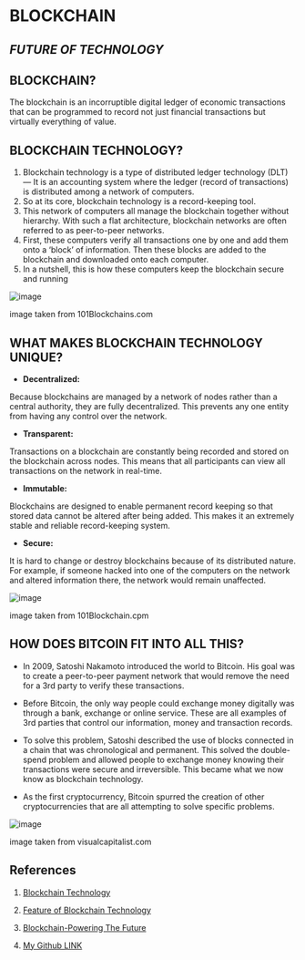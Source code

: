 # BLOCKCHAIN

## *FUTURE OF TECHNOLOGY*


## BLOCKCHAIN?

The blockchain is an incorruptible digital ledger of economic transactions that can be programmed to record not just financial transactions but virtually everything of value.

## BLOCKCHAIN TECHNOLOGY?

1. Blockchain technology is a type of distributed ledger technology (DLT) — It is an accounting system where the ledger (record of transactions) is distributed among a network of computers.
2. So at its core, blockchain technology is a record-keeping tool.
3. This network of computers all manage the blockchain together without hierarchy. With such a flat architecture, blockchain networks are often referred to as peer-to-peer networks.
4. First, these computers verify all transactions one by one and add them onto a ‘block’ of information. Then these blocks are added to the blockchain and downloaded onto each computer. 
5. In a nutshell, this is how these computers keep the blockchain secure and running


![image](https://101blockchains.com/wp-content/uploads/2018/07/How_Does_a_Blockchain_work-1078x516.jpg)

image taken from 101Blockchains.com


## WHAT MAKES BLOCKCHAIN TECHNOLOGY UNIQUE?

- **Decentralized:**

Because blockchains are managed by a network of nodes rather than a central authority, they are fully decentralized. This prevents any one entity from having any control over the network.

- **Transparent:**

Transactions on a blockchain are constantly being recorded and stored on the blockchain across nodes. This means that all participants can view all transactions on the network in real-time.

 - **Immutable:**

Blockchains are designed to enable permanent record keeping so that stored data cannot be altered after being added. This makes it an extremely stable and reliable record-keeping system.

- **Secure:**

It is hard to change or destroy blockchains because of its distributed nature. For example, if someone hacked into one of the computers on the network and altered information there, the network would remain unaffected.


![image](https://101blockchains.com/wp-content/uploads/2018/05/Key-Blockchain-Features.png)

image taken from 101Blockchain.cpm


## HOW DOES BITCOIN FIT INTO ALL THIS?

- In 2009, Satoshi Nakamoto introduced the world to Bitcoin. His goal was to create a peer-to-peer payment network that would remove the need for a 3rd party to verify these transactions.

- Before Bitcoin, the only way people could exchange money digitally was through a bank, exchange or online service. These are all examples of 3rd parties that control our information, money and transaction records.

- To solve this problem, Satoshi described the use of blocks connected in a chain that was chronological and permanent. This solved the double-spend problem and allowed people to exchange money knowing their transactions were secure and irreversible. This became what we now know as blockchain technology.

- As the first cryptocurrency, Bitcoin spurred the creation of other cryptocurrencies that are all attempting to solve specific problems.

![image](https://www.visualcapitalist.com/wp-content/uploads/2018/09/blockchain-share.png)

image taken from visualcapitalist.com


## References

1. [Blockchain Technology](https://101blockchains.com/wp-content/uploads/2018/05/Key-Blockchain-Features.png)

2. [Feature of Blockchain Technology](https://101blockchains.com/wp-content/uploads/2018/05/Key-Blockchain-Features.png)

3. [Blockchain-Powering The Future](https://101blockchains.com/wp-content/uploads/2018/05/Key-Blockchain-Features.png)

4. [My Github LINK](https://github.com/sushmachanati)








